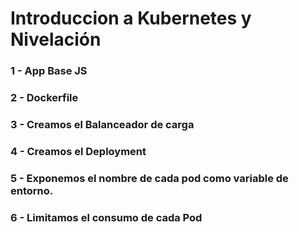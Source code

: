 # Introduccion a Kubernetes y Nivelación

### 1 - App Base JS

### 2 - Dockerfile

### 3 - Creamos el Balanceador de carga

### 4 - Creamos el Deployment

### 5 - Exponemos el nombre de cada pod como variable de entorno.

### 6 - Limitamos el consumo de cada Pod
